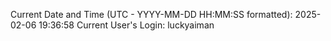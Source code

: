 Current Date and Time (UTC - YYYY-MM-DD HH:MM:SS formatted): 2025-02-06 19:36:58
Current User's Login: luckyaiman

